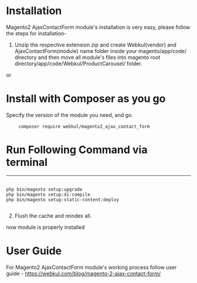 # Installation

Magento2 AjaxContactForm module's installation is very easy, please follow the steps for installation-

1. Unzip the respective extension zip and create Webkul(vendor) and AjaxContactForm(module) name folder inside your magento/app/code/ directory and then move all module's files into magento root directory/app/code/Webkul/ProductCarousel/ folder.

or

# Install with Composer as you go

Specify the version of the module you need, and go.
<pre>
    <code>composer require webkul/magento2_ajax_contact_form</code>
</pre>

# Run Following Command via terminal
-----------------------------------
<pre>
    <code>
php bin/magento setup:upgrade
php bin/magento setup:di:compile
php bin/magento setup:static-content:deploy
    </code>
</pre>

2. Flush the cache and reindex all.

now module is properly installed

# User Guide

For Magento2 AjaxContactForm module's working process follow user guide - https://webkul.com/blog/magento-2-ajax-contact-form/
